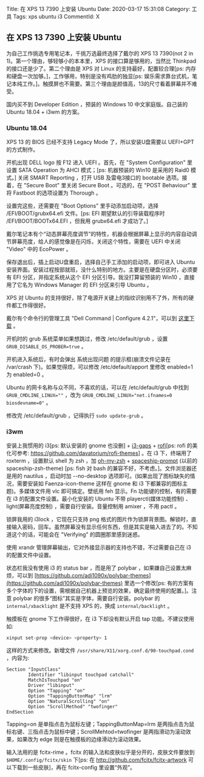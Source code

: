 Title: 在 XPS 13 7390 上安装 Ubuntu
Date: 2020-03-17 15:31:08
Category: 工具
Tags: xps ubuntu i3
CommentId: X


## 在 XPS 13 7390 上安装 Ubuntu

为自己工作挑选专用笔记本，千挑万选最终选择了戴尔的 XPS 13 7390(not 2 in 1)。第一个理由，够轻够小的本本里，XPS 的接口算是够用的，当然比 Thinkpad 的接口还是少了。第二个理由是 XPS 对 Linux 的支持最好，配置较合理[ps: 内存和硬盘一次加够。]，工作够用，特别是没有鸡肋的独显[ps: 娱乐需求靠台式机，笔记本纯工作。]。触摸屏也不需要。第三个理由是颜值高，13的尺寸看着屏幕并不难受。

国内买不到 Developer Edition ，预装的 Windows 10 中文家庭版。自己装的 Ubuntu 18.04 + i3wm 的方案。

<!-- PELICAN_END_SUMMARY -->

### Ubuntu 18.04

XPS 13 的 BIOS 已经不支持 Legacy Mode 了，所以安装U盘需要以 UEFI+GPT 的方式制作。

开机出现 DELL logo 按 F12 进入 UEFI 。首先，在 "System Configuration" 里设置 SATA Operation 为 AHCI 模式；[ps: 机器预装的 Win10 是采用的 Raid0 模式。] 关闭 SMART Reporting ，打开 USB 及雷电3接口的 bootable 选项。接着，在 "Secure Boot" 里关闭 Secure Boot 。可选的，在 "POST Behaviour" 里将 Fastboot 的选项设置为 Thorough 。

设置完这些，还需要在 "Boot Options" 里手动添加启动项，选择 /EFI/BOOT/grubx64.efi 文件。[ps: EFI 期望默认的引导装载程序时 /EFI/BOOT/BOOTx64.EFI ，但我用 grubx64.efi 才成功了。]

戴尔笔记本有个“动态屏幕亮度调节”的特性，机器会根据屏幕上显示的内容自动调节屏幕亮度，给人的感觉像是在闪烁，关闭这个特性，需要在 UEFI 中关闭 "Video" 中的 EcoPower 。

保存退出后，插上启动U盘重启，选择自己手工添加的启动项，即可进入 Ubuntu 安装界面。安装过程按部就班，没什么特别的地方。主要是在硬盘分区时，必须要有 EFI 分区，并指定系统从这个 EFI 分区引导。我没打算留预装的 Win10 ，直接用了它名为 Windows Manager 的 EFI 分区来引导 Ubuntu 。

XPS 对 Ubuntu 的支持很好，除了电源开关键上的指纹识别用不了外，所有的硬件都工作得很好。

戴尔有个命令行的管理工具 "Dell Command | Configure 4.2.1"，可以到 [这里下载](https://www.dell.com/support/article/zh-cn/sln311302/dell-command-configure?lang=en) 。

开机时的 grub 系统菜单如果想跳过，修改 /etc/default/grub ，设置 `GRUB_DISABLE_OS_PROBER=true` 。

开机进入系统后，有时会弹出 系统出现问题 的提示框(崩溃文件记录在 /var/crash 下)。如果觉得烦，可以修改 /etc/default/apport 里修改 enabled=1 为 enabled=0 。

Ubuntu 的网卡名称与众不同，不喜欢的话，可以在 /etc/default/grub 中找到 `GRUB_CMDLINE_LINUX=""` ，改为 `GRUB_CMDLINE_LINUX="net.ifnames=0 biosdevname=0"` 。

修改完 /etc/default/grub ，记得执行 `sudo update-grub` 。


### i3wm

安装上我惯用的 i3[ps: 默认安装的 gnome 也没删] + [i3-gaps](https://github.com/Airblader/i3) + [rofi](https://github.com/davatorium/rofi)[ps: rofi 的美化可参考: https://github.com/davatorium/rofi-themes] 。在 i3 下，终端用了 roxterm ，设置默认 shell 为 zsh ，加 [oh-my-zsh](https://github.com/ohmyzsh/ohmyzsh) + [spaceship-prompt](https://github.com/denysdovhan/spaceship-prompt) (以前的 spaceship-zsh-theme) [ps: fish 对 bash 的兼容不好，不考虑。]。文件浏览器还是用的 nautilus ，启动时加 --no-desktop 选项即可。(如果出现了图标缺失的情况，需要安装如 Faenza-icon-theme 这样在 gnome 和 i3 下都兼容的图标主题)。多媒体文件用 vlc 即可搞定。壁纸用 feh 显示。Fn 功能键的控制，有的需要在 i3 的配置文件设置。最小化安装的 Ubuntu 不带 playerctl(媒体功能控制) 、light(屏幕亮度控制) ，需要自行安装。音量控制用 amixer ，不用 pactl 。

锁屏我用的 i3lock ，它现在只支持 png 格式的图片作为锁屏背景图。解锁时，直接输入密码，回车。虽然屏幕没有显示任何东西，但是其实是输入进去了的。不知道这个的话，可能会在 "Verifying" 的圆圈那里感到迷惑。

使用 xrandr 管理屏幕输出，它对外接显示器的支持也不错，不过需要自己在 i3 的配置文件中设置。

状态栏我没有使用 i3 的 status bar ，而是用了 polybar ，如果嫌自己设置太麻烦，可以到 [https://github.com/adi1090x/polybar-themes](https://github.com/adi1090x/polybar-themes) 里选一个修改[ps: 有的方案有多个字体的下的设置，需根据自己机器上预览的效果，确定最终使用的配置。]。注意 polybar 的很多“图标”其实是字体，需要自行安装。polybar 的 `internal/xbacklight` 是不支持 XPS 的，换成 `internal/backlight` 。

触摸板在 gnome 下工作得很好，在 i3 下却没有默认开启 tap 功能。不建议使用如:

```bash
xinput set-prop <device> <property> 1
```

这样的方式来修改。新增文件 `/usr/share/X11/xorg.conf.d/90-touchpad.cond` ，内容为:

```
Section "InputClass"
        Identifier "libinput touchpad catchall"
        MatchIsTouchpad "on"
        Driver "libinput"
        Option "Tapping" "on"
        Option "TappingButtonMap" "lrm"
        Option "NaturalScrolling" "on"
        Option "ScrollMethod" "twofinger"
EndSection
```

Tapping=on 是单指点击为鼠标左键；TappingButtonMap=lrm 是两指点击为鼠标右键、三指点击为鼠标中键；ScrollMehtod=twofinger 是两指滑动为滚动效果，如果改为 edge 则是在触摸板的边缘滑动为滚动效果。


输入法用的是 fcitx-rime 。fcitx 的输入法和皮肤似乎是分开的，皮肤文件要放到 `$HOME/.config/fcitx/skin` 下[ps: 在 http://github.com/fcitx/fcitx-artwork 可以下载到一些皮肤]，再在 fcitx-config 里设置“外观”。


